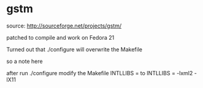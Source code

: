 # gstm

source: http://sourceforge.net/projects/gstm/

patched to compile and work on Fedora 21


Turned out that ./configure will overwrite the Makefile

so a note here

after run ./configure
modify the Makefile 
INTLLIBS = 
to 
INTLLIBS = -lxml2 -lX11
